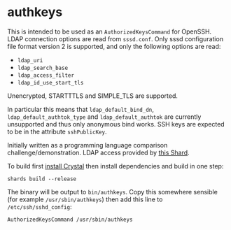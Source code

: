 # authkeys

This is intended to be used as an `AuthorizedKeysCommand` for OpenSSH. LDAP connection options are read from
`sssd.conf`. Only sssd configuration file format version 2 is supported, and only the following options are
read:

  * `ldap_uri`
  * `ldap_search_base`
  * `ldap_access_filter`
  * `ldap_id_use_start_tls`

Unencrypted, STARTTTLS and SIMPLE_TLS are supported.

In particular this means that `ldap_default_bind_dn`, `ldap_default_authtok_type` and `ldap_default_authtok` are
currently unsupported and thus only anonymous bind works. SSH keys are expected to be in the attribute `sshPublicKey`.

Initially written as a programming language comparison challenge/demonstration. LDAP access provided by
[this Shard](https://github.com/spider-gazelle/crystal-ldap).

To build first [install Crystal](https://crystal-lang.org/install/) then install dependencies and build in one step:

    shards build --release

The binary will be output to `bin/authkeys`. Copy this somewhere sensible (for example `/usr/sbin/authkeys`) then add this line to `/etc/ssh/sshd_config`:

    AuthorizedKeysCommand /usr/sbin/authkeys
